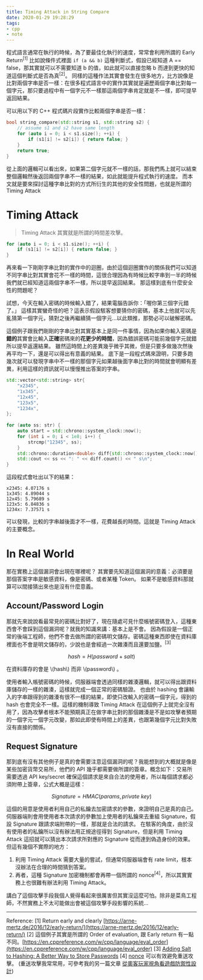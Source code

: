 ```yaml
---
title: Timing Attack in String Compare
date: 2020-01-29 19:28:29
tags:
- cpp
- note
---
```



程式語言通常在執行的時候，為了要最佳化執行的速度，常常會利用所謂的 Early Return<sup>[1]</sup>
比如說條件式裡面 `if (a && b)` 這種判斷式，假設已經知道 A == false，那其實就可以不需要知道 b 的值，如此就可以直接忽略 b 而達到更快的知道這個判斷式是否為真<sup>[2]</sup>。
同樣的這種作法其實會發生在很多地方，比方說像是比對兩個字串是否一樣：在很多程式語言中的實作其實就是遍歷兩個字串比對每一個字元，那只要過程中有一個字元不一樣那這兩個字串肯定就是不一樣，即可提早返回結果。
<!-- more -->

可以用以下的 C++ 程式碼片段實作比較兩個字串是否一樣：

```cpp
bool string_compare(std::string s1, std::string s2) {
    // assume s1 and s2 have same length
    for (auto i = 0; i < s1.size(); ++i) {
        if (s1[i] != s2[i]) { return false; }
    }
    return true;
}
```

從上面的邏輯可以看出來，如果第二個字元就不一樣的話，那我們馬上就可以結束整個邏輯然後返回兩個字串不一樣的結果，如此就能提升程式執行的速度。
而本文就是要來探討這種字串比對的方式所衍生的其他的安全性問題，也就是所謂的 Timing Attack

# Timing Attack

> Timing Attack 其實就是所謂的時間差攻擊。

```cpp
for (auto i = 0; i < s1.size(); ++i) {
    if (s1[i] != s2[i]) { return false; }
}
```

再來看一下剛剛字串比對的實作中的迴圈，由於這個迴圈實作的關係我們可以知道不同字串比對其實會花不一樣的時間，這很合理因為有時候比較字串到一半的時候我們就已經知道這兩個字串不一樣，所以提早返回結果。
那這樣到底有什麼安全性的問題呢？

試想，今天在輸入密碼的時候輸入錯了，結果電腦告訴你：「喔你第三個字元錯了。」
這樣其實蠻奇怪的吧？這表示假設駭客想要猜你的密碼，基本上他就可以先亂猜第一個字元，猜對之後再繼續猜一個字元...以此類推，那勢必可以破解密碼。

這個例子跟我們剛剛的字串比對其實基本上是同一件事情，因為如果你輸入密碼是**錯的**其實會比輸入**正確**密碼來的**花更少的時間**，因為錯誤密碼可能前幾個字元就錯所以提早返還結果。
雖然這時間上的差異幾乎微乎其微，但是只要多做幾次然後再平均一下，還是可以得出有意義的結果。
底下是一段程式碼來證明，只要多跑幾次就可以發現字串中不一樣的那個字元如果越後面字串比對的時間就會明顯有差異，利用這樣的資訊就可以慢慢推出答案的字串。

```cpp
std::vector<std::string> str{
    "x2345",
    "1x345",
    "12x45",
    "123x5",
    "1234x",
};
 
for (auto ss: str) {
    auto start = std::chrono::system_clock::now();
    for (int i = 0; i < 1e8; i++) {
        strcmp("12345", ss);
    }
    std::chrono::duration<double> diff{std::chrono::system_clock::now() - start};
    std::cout << ss << ": " << diff.count() << " s\n";
}
```

這段程式會吐出以下的結果：

```
x2345: 4.07176 s
1x345: 4.89044 s
12x45: 5.79689 s
123x5: 6.84836 s
1234x: 7.37571 s
```

可以發現，比較的字串越後面才不一樣，花費越長的時間。這就是 Timing Attack 的主要概念。


# In Real World

那在實務上這個漏洞會出現在哪裡呢？
其實要先知道這個漏洞的意義：必須要是那個答案字串是敏感資料，像是密碼、或者某種 Token。 如果不是敏感資料那就算可以間接猜出來也是沒有什麼意義。

## Account/Password Login

那就先來說說看最常見的密碼比對好了，現在隨處可見什麼帳號密碼登入，這種東西會不會踩到這個漏洞呢？就我的知識來講：基本上是不會。
因為假設是一個正常的後端工程師，他們不會去做所謂的密碼明文儲存。密碼這種東西即使在資料庫裡面也不會是明文儲存的，少說也是會經過一次雜湊而且還要加鹽。<sup>[3]</sup>

$$
hash = H(password + salt)
$$

在資料庫存的會是 \\(hash\\) 而非 \\(password\\) 。

使用者輸入帳號密碼的時候，伺服器端會透過同樣的雜湊邏輯，就可以得出跟資料庫儲存的一樣的雜湊，這樣就完成一個正常的密碼驗證。
也由於 hashing 會讓輸入的字串跟得到的雜湊有很不一樣的結果，即使只改輸入的密碼一個字元，得到的 hash 也會完全不一樣。這樣的機制導致 Timing Attack 在這個例子上就完全沒有用了，因為攻擊者根本不能預期真正在做字串比對的那個雜湊是不是如攻擊者預期的一個字元一個字元改變，那如此即使有時間上的差異，也跟第幾個字元比對失敗沒有直接的關係。

## Request Signature

那到底有沒有其他例子是真的會需要注意這個漏洞的呢？我能想到的大概就是像是某些加密貨幣交易所，他們的 API 幾乎都需要做所謂的簽章。概念如下：交易所需要透過 API key/secret 確保這個請求是來自合法的使用者，所以每個請求都必須附帶上簽章，公式大概是這樣：

$$
Signature = HMAC(params, private\ key)
$$

這個的用意是使用者利用自己的私鑰去加密請求的參數，來證明自己是真的自己。
伺服器端則會用使用者本次請求的參數加上使用者的私鑰來去重組 Signature，假設 Signature 跟請求端附帶的一樣，那就是合法的請求。
在駭客的角度，由於沒有使用者的私鑰所以沒有辦法用正規途徑得到 Signature，但是利用 Timing Attack 這招就可以猜出本次請求所對應的 Signature 從而達到偽造身份的效果。但這有幾個不實際的地方：
1. 利用 Timing Attack 需要大量的嘗試，但通常伺服器端會有 rate limit，根本沒辦法在合理的時間猜到答案。
2. 再者，這種 Signature 加密機制都會再帶一個所謂的 nonce<sup>[4]</sup>，所以其實實務上也很難有辦法利用 Timing Attack。



講白了這個攻擊手段我個人覺得看起來很厲害但其實沒這麼可怕。除非是菜鳥工程師，不然實務上不太可能做出會被這個攻擊手段影響的系統...


---

Reference:
[1] Return early and clearly [https://arne-mertz.de/2016/12/early-return/](https://arne-mertz.de/2016/12/early-return/)
[2] 這個例子其實是所謂的 Order of evaluation, 跟 Early return 有一點不同。[https://en.cppreference.com/w/cpp/language/eval_order](https://en.cppreference.com/w/cpp/language/eval_order)
[3] [Adding Salt to Hashing: A Better Way to Store Passwords](https://auth0.com/blog/adding-salt-to-hashing-a-better-way-to-store-passwords/)
[4] [nonce](https://en.wikipedia.org/wiki/Cryptographic_nonce) 可以有效避免重送攻擊。 (重送攻擊我常常用，可參考我的另一篇文章 [從奧客玩家視角看遊戲防禦性設計](/2019/10/02/game-design-from-perspective-of-hacker/))